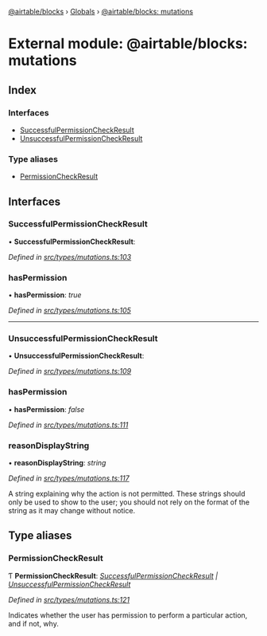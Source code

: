 [@airtable/blocks](../README.md) › [Globals](../globals.md) ›
[@airtable/blocks: mutations](_airtable_blocks__mutations.md)

# External module: @airtable/blocks: mutations

## Index

### Interfaces

-   [SuccessfulPermissionCheckResult](_airtable_blocks__mutations.md#successfulpermissioncheckresult)
-   [UnsuccessfulPermissionCheckResult](_airtable_blocks__mutations.md#unsuccessfulpermissioncheckresult)

### Type aliases

-   [PermissionCheckResult](_airtable_blocks__mutations.md#permissioncheckresult)

## Interfaces

### SuccessfulPermissionCheckResult

• **SuccessfulPermissionCheckResult**:

_Defined in
[src/types/mutations.ts:103](https://github.com/airtable/blocks/blob/@airtable/blocks@0.0.36/packages/sdk/src/types/mutations.ts#L103)_

### hasPermission

• **hasPermission**: _true_

_Defined in
[src/types/mutations.ts:105](https://github.com/airtable/blocks/blob/@airtable/blocks@0.0.36/packages/sdk/src/types/mutations.ts#L105)_

---

### UnsuccessfulPermissionCheckResult

• **UnsuccessfulPermissionCheckResult**:

_Defined in
[src/types/mutations.ts:109](https://github.com/airtable/blocks/blob/@airtable/blocks@0.0.36/packages/sdk/src/types/mutations.ts#L109)_

### hasPermission

• **hasPermission**: _false_

_Defined in
[src/types/mutations.ts:111](https://github.com/airtable/blocks/blob/@airtable/blocks@0.0.36/packages/sdk/src/types/mutations.ts#L111)_

### reasonDisplayString

• **reasonDisplayString**: _string_

_Defined in
[src/types/mutations.ts:117](https://github.com/airtable/blocks/blob/@airtable/blocks@0.0.36/packages/sdk/src/types/mutations.ts#L117)_

A string explaining why the action is not permitted. These strings should only be used to show to
the user; you should not rely on the format of the string as it may change without notice.

## Type aliases

### PermissionCheckResult

Ƭ **PermissionCheckResult**:
_[SuccessfulPermissionCheckResult](_airtable_blocks__mutations.md#successfulpermissioncheckresult) |
[UnsuccessfulPermissionCheckResult](_airtable_blocks__mutations.md#unsuccessfulpermissioncheckresult)_

_Defined in
[src/types/mutations.ts:121](https://github.com/airtable/blocks/blob/@airtable/blocks@0.0.36/packages/sdk/src/types/mutations.ts#L121)_

Indicates whether the user has permission to perform a particular action, and if not, why.
